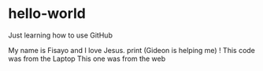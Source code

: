 # hello-world
Just learning how to use GitHub

My name is Fisayo and I love Jesus. 
print (Gideon is helping me) ! This code was from the Laptop
This one was from the web
